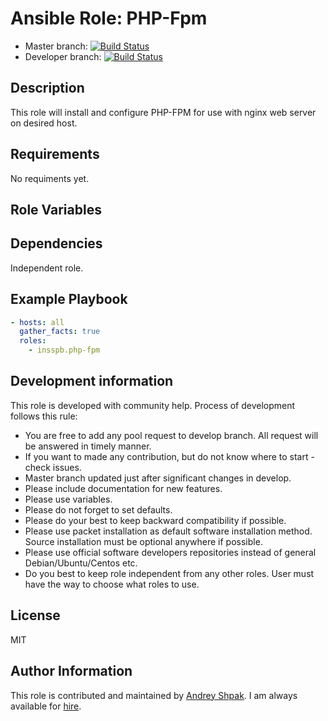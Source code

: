 # Ansible Role: PHP-Fpm

- Master branch: [![Build Status](https://travis-ci.org/insspb/ansible-role-php-fpm.svg?branch=master)](https://travis-ci.org/insspb/ansible-role-php-fpm)
- Developer branch: [![Build Status](https://travis-ci.org/insspb/ansible-role-phpfpm.svg?branch=develop)](https://travis-ci.org/insspb/ansible-role-php-fpm)

## Description
This role will install and configure PHP-FPM for use with nginx web server on desired host.

## Requirements
No requiments yet.

## Role Variables

## Dependencies
Independent role.

## Example Playbook

```yaml
- hosts: all
  gather_facts: true
  roles:
    - insspb.php-fpm
```
## Development information

This role is developed with community help. 
Process of development follows this rule: 

 - You are free to add any pool request to develop branch. All request will be answered in timely manner. 
 - If you want to made any contribution, but do not know where to start - check issues.
 - Master branch updated just after significant changes in develop.
 - Please include documentation for new features. 
 - Please use variables.
 - Please do not forget to set defaults.
 - Please do your best to keep backward compatibility if possible.
 - Please use packet installation as default software installation method. Source installation must be optional anywhere if possible.
 - Please use official software developers repositories instead of general Debian/Ubuntu/Centos etc. 
 - Do you best to keep role independent from any other roles. User must have the way to choose what roles to use.

## License
MIT

## Author Information

This role is contributed and maintained by [Andrey Shpak](http://www.ashpak.ru). I am always available for [hire](https://www.upwork.com/o/profiles/users/_~01a780866aa29e4429/).
